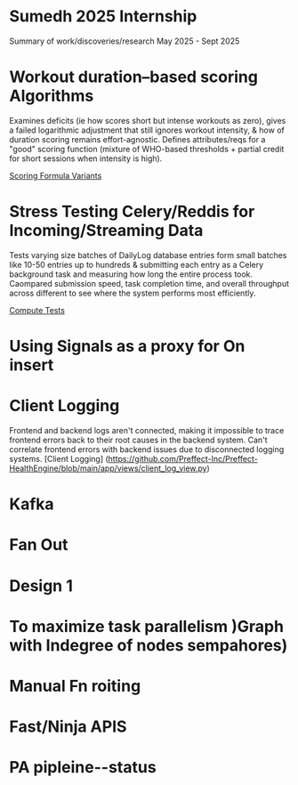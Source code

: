 # Sumedh 2025 Internship
Summary of work/discoveries/research May 2025 - Sept 2025


# Workout duration–based scoring Algorithms
Examines deficits (ie how scores short but intense workouts as zero), gives a failed logarithmic adjustment that still ignores workout intensity, & how of duration scoring remains effort-agnostic. Defines attributes/reqs for a "good" scoring function (mixture of WHO-based thresholds + partial credit for short sessions when intensity is high).

[Scoring Formula Variants](./Brainstorming%20Improvements%20to%20the%20Physical%20Activity%20Score%20Computation.pdf)


# Stress Testing Celery/Reddis for Incoming/Streaming Data
Tests varying size batches of DailyLog database entries form small batches like 10-50 entries up to hundreds &  submitting each entry as a Celery background task and measuring how long the entire process took. Caompared submission speed, task completion time, and overall throughput across different to see where the system performs most efficiently.

[Compute Tests](./Reddis%20%26%20Celery%20Execution%20Time.pdf)


# Using Signals as a proxy for On insert

# Client Logging
Frontend and backend logs aren't connected, making it impossible to trace frontend errors back to their root causes in the backend system. Can't correlate frontend errors with backend issues due to disconnected logging systems.
[Client Logging] (https://github.com/Preffect-Inc/Preffect-HealthEngine/blob/main/app/views/client_log_view.py)

# Kafka 

# Fan Out


# Design 1


# To maximize task parallelism )Graph with Indegree of nodes sempahores)

# Manual Fn roiting 

# Fast/Ninja APIS

# PA pipleine--status


